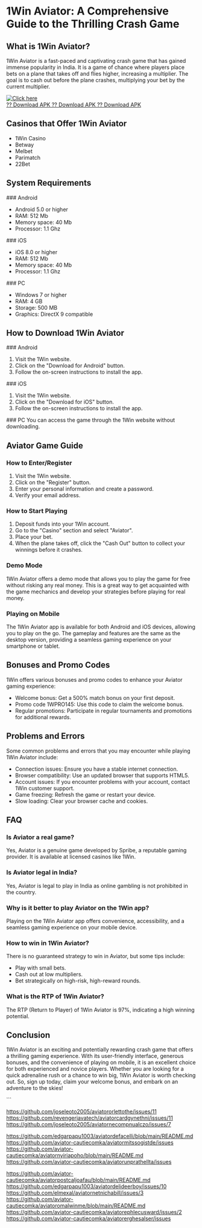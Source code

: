 # 1Win Aviator: A Comprehensive Guide to the Thrilling Crash Game

## What is 1Win Aviator?

1Win Aviator is a fast-paced and captivating crash game that has gained
immense popularity in India. It is a game of chance where players place
bets on a plane that takes off and flies higher, increasing a
multiplier. The goal is to cash out before the plane crashes,
multiplying your bet by the current multiplier.

[![Click
here](https://readscoops.com/wp-content/uploads/2023/03/Readscoop-aviator-1-1.jpg)](https://traff.sbs/deff)\
[?? Download APK ?? Download APK ?? Download
APK](https://traff.sbs/deff)

## Casinos that Offer 1Win Aviator

-   1Win Casino
-   Betway
-   Melbet
-   Parimatch
-   22Bet

## System Requirements

\### Android

-   Android 5.0 or higher
-   RAM: 512 Mb
-   Memory space: 40 Mb
-   Processor: 1.1 Ghz

\### iOS

-   iOS 8.0 or higher
-   RAM: 512 Mb
-   Memory space: 40 Mb
-   Processor: 1.1 Ghz

\### PC

-   Windows 7 or higher
-   RAM: 4 GB
-   Storage: 500 MB
-   Graphics: DirectX 9 compatible

## How to Download 1Win Aviator

\### Android

1.  Visit the 1Win website.
2.  Click on the "Download for Android" button.
3.  Follow the on-screen instructions to install the app.

\### iOS

1.  Visit the 1Win website.
2.  Click on the "Download for iOS" button.
3.  Follow the on-screen instructions to install the app.

\### PC You can access the game through the 1Win website without
downloading.

## Aviator Game Guide

### How to Enter/Register

1.  Visit the 1Win website.
2.  Click on the "Register" button.
3.  Enter your personal information and create a password.
4.  Verify your email address.

### How to Start Playing

1.  Deposit funds into your 1Win account.
2.  Go to the "Casino" section and select "Aviator".
3.  Place your bet.
4.  When the plane takes off, click the "Cash Out" button to
    collect your winnings before it crashes.

### Demo Mode

1Win Aviator offers a demo mode that allows you to play the game for
free without risking any real money. This is a great way to get
acquainted with the game mechanics and develop your strategies before
playing for real money.

### Playing on Mobile

The 1Win Aviator app is available for both Android and iOS devices,
allowing you to play on the go. The gameplay and features are the same
as the desktop version, providing a seamless gaming experience on your
smartphone or tablet.

## Bonuses and Promo Codes

1Win offers various bonuses and promo codes to enhance your Aviator
gaming experience:

-   Welcome bonus: Get a 500% match bonus on your first deposit.
-   Promo code 1WPRO145: Use this code to claim the welcome bonus.
-   Regular promotions: Participate in regular tournaments and
    promotions for additional rewards.

## Problems and Errors

Some common problems and errors that you may encounter while playing
1Win Aviator include:

-   Connection issues: Ensure you have a stable internet connection.
-   Browser compatibility: Use an updated browser that supports HTML5.
-   Account issues: If you encounter problems with your account, contact
    1Win customer support.
-   Game freezing: Refresh the game or restart your device.
-   Slow loading: Clear your browser cache and cookies.

## FAQ

### Is Aviator a real game?

Yes, Aviator is a genuine game developed by Spribe, a reputable gaming
provider. It is available at licensed casinos like 1Win.

### Is Aviator legal in India?

Yes, Aviator is legal to play in India as online gambling is not
prohibited in the country.

### Why is it better to play Aviator on the 1Win app?

Playing on the 1Win Aviator app offers convenience, accessibility, and a
seamless gaming experience on your mobile device.

### How to win in 1Win Aviator?

There is no guaranteed strategy to win in Aviator, but some tips
include:

-   Play with small bets.
-   Cash out at low multipliers.
-   Bet strategically on high-risk, high-reward rounds.

### What is the RTP of 1Win Aviator?

The RTP (Return to Player) of 1Win Aviator is 97%, indicating a high
winning potential.

## Conclusion

1Win Aviator is an exciting and potentially rewarding crash game that
offers a thrilling gaming experience. With its user-friendly interface,
generous bonuses, and the convenience of playing on mobile, it is an
excellent choice for both experienced and novice players. Whether you
are looking for a quick adrenaline rush or a chance to win big, 1Win
Aviator is worth checking out. So, sign up today, claim your welcome
bonus, and embark on an adventure to the skies!

\`\`\`

https://github.com/joseleoto2005/aviatororlettothe/issues/11
https://github.com/revengerjavatech/aviatorcardgynethni/issues/11
https://github.com/joseleoto2005/aviatornecompnualczo/issues/7

https://github.com/edgarpapu1003/aviatordefacelli/blob/main/README.md
https://github.com/aviator-cautiecomka/aviatormitssogistde/issues
https://github.com/aviator-cautiecomka/aviatornyiriapoho/blob/main/README.md
https://github.com/aviator-cautiecomka/aviatorunprathellta/issues

https://github.com/aviator-cautiecomka/aviatorpostcaljoafau/blob/main/README.md
https://github.com/edgarpapu1003/aviatordelideerboy/issues/10
https://github.com/elmexal/aviatornetnichabill/issues/3
https://github.com/aviator-cautiecomka/aviatoromalwinme/blob/main/README.md
https://github.com/aviator-cautiecomka/aviatorephlecusward/issues/2
https://github.com/aviator-cautiecomka/aviatorerghesalser/issues
